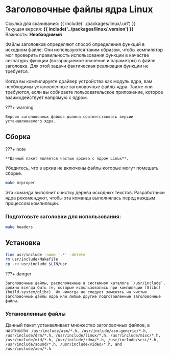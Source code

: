 # Заголовочные файлы ядра Linux 

Ссылка для скачивания: {{ include('../packages/linux/.url') }}
<br />
Текущая версия: <b>{{ include('../packages/linux/.version') }}</b>
<br />
Важность: <b>Необходимый</b>

Файлы заголовков определяют способ определения функций в исходном файле. Они используются таким образом, чтобы компилятор мог проверить правильность использования функции в качестве сигнатуры функции (возвращаемое значение и параметры) в файле заголовка. Для этой задачи фактическая реализация функции не требуется.

Когда вы компилируете драйвер устройства как модуль ядра, вам необходимы установленные заголовочные файлы ядра. Также они требуются, если вы собираете пользовательское приложение, которое взаимодействует напрямую с ядром.

???+ warning

    Версия заголовочных файлов должна соответствовать версии устанавливаемого ядра.

## Сборка

???+ note

    **Данный пакет является частью архива с ядром Linux**.

Убедитесь, что в архив не включены файлы которые могут помешать сборке.

```bash
make mrproper
```

Эта команда выполнит очистку дерева исходных текстов. Разработчики ядра рекомендуют, чтобы эта команда выполнялась перед каждым процессом компиляции.

### Подготовьте заголовки для использования:

```bash
make headers
```

## Установка

```bash
find usr/include -name '.*' -delete
rm usr/include/Makefile
cp -rv usr/include $LIN/usr
```

???+ danger

    Заголовочные файлы, расположенные в системном каталоге `/usr/include`, должны всегда быть те, которые использовались при компиляции [Glibc](build-system/glibc). Их никогда не следует заменять на чистые заголовочные файлы ядра или любые другие подготовленные заголовочные файлы.

### Установленные файлы

Данный пакет устанавливает множество заголовочных файлов, в частности ` /usr/include/asm/*.h, /usr/include/asm-generic/*.h, /usr/include/drm/*.h, /usr/include/linux/*.h, /usr/include/misc/*.h, /usr/include/mtd/*.h, /usr/include/rdma/*.h, /usr/include/scsi/*.h, /usr/include/sound/*.h, /usr/include/video/*.h, and /usr/include/xen/*.h`
